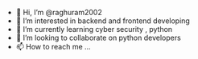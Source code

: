 - 👋 Hi, I’m @raghuram2002
- 👀 I’m interested in backend and frontend developing
- 🌱 I’m currently learning cyber security , python
- 💞️ I’m looking to collaborate on python developers
- 📫 How to reach me ...

<!---
raghuram2002/raghuram2002 is a ✨ special ✨ repository because its `README.md` (this file) appears on your GitHub profile.
You can click the Preview link to take a look at your changes.
--->
